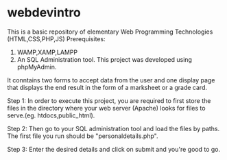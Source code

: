 # webdevintro

This is a basic repository of elementary Web Programming Technologies (HTML,CSS,PHP,JS)
Prerequisites:
1) WAMP,XAMP,LAMPP
2) An SQL Administration tool. This project was developed using phpMyAdmin.

It conntains two forms to accept data from the user and one display page that displays the end result in the form of a marksheet or a grade card.

Step 1: In order to execute this project, you are required to first store the files in the directory where your web server (Apache) looks for files to serve.(eg. htdocs,public_html).

Step 2: Then go to your SQL administration tool and load the files by paths. The first file you run should be "personaldetails.php". 

Step 3: Enter the desired details and click on submit and you're good to go.



